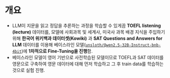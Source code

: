 # 개요
- LLM이 지문을 읽고 정답을 추론하는 과정을 학습할 수 있게끔 **TOEFL listening (lecture)** 데이터를, 모델에 사회과목 및 세계사, 미국사 과목 배경 지식을 주입하기 위해 **한국어 위키백과 데이터셋(Kowiki)** 과 **SAT Questions and Answers for LLM** 데이터를 이용해 베이스라인 모델([`unsloth/Qwen2.5-32B-Instruct-bnb-4bit`](https://huggingface.co/unsloth/Qwen2.5-32B-Instruct-bnb-4bit))에 **1차적으로 Fine-Tuning을 진행**함.
- 베이스라인 모델이 영어 기반으로 사전학습된 모델이므로 TOEFL과 SAT 데이터를 영문으로 구축하여 영문 데이터에 대해 먼저 학습하고 그 후 train data를 학습하는 것으로 실험 진행.

